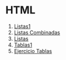 <div align="justify">

# HTML
1. [Listas1](/HTML/listas/listas1.html)
1. [Listas Combinadas](/HTML/listas/listasCombinadas.html)
1. [Listas](/HTML/listas/listas.html)
1. [Tablas1](/HTML/tablas/tablas1.html)
1. [Ejercicio Tablas](/HTML/tablas/ejercicioTablas/index.html)
</div>